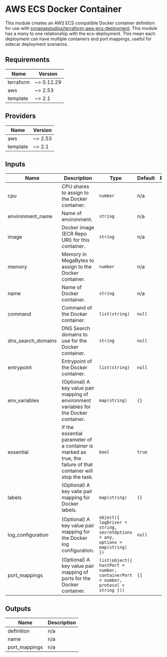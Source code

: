 # AWS ECS Docker Container

This module creates an AWS ECS compatible Docker container definition for use with [synapsestudios/terraform-aws-ecs-deployment](https://github.com/synapsestudios/terraform-aws-ecs-deployment). This module has a many to one relationship with the ecs-deployment. This mean each deployment can have multiple containers and port mappings, useful for sidecar deployment scenarios.

<!-- BEGINNING OF PRE-COMMIT-TERRAFORM DOCS HOOK -->
## Requirements

| Name | Version |
|------|---------|
| terraform | ~> 0.12.29 |
| aws | ~> 2.53 |
| template | ~> 2.1 |

## Providers

| Name | Version |
|------|---------|
| aws | ~> 2.53 |
| template | ~> 2.1 |

## Inputs

| Name | Description | Type | Default | Required |
|------|-------------|------|---------|:--------:|
| cpu | CPU shares to assign to the Docker container. | `number` | n/a | yes |
| environment\_name | Name of environment. | `string` | n/a | yes |
| image | Docker image (ECR Repo URI) for this container. | `string` | n/a | yes |
| memory | Memory in MegaBytes to assign to the Docker container. | `number` | n/a | yes |
| name | Name of Docker container. | `string` | n/a | yes |
| command | Command of the Docker container. | `list(string)` | `null` | no |
| dns\_search\_domains | DNS Search domains to use for the Docker container. | `string` | `null` | no |
| entrypoint | Entrypoint of the Docker container. | `list(string)` | `null` | no |
| env\_variables | (Optional) A key value pair mapping of environment variables for the Docker container. | `map(string)` | `{}` | no |
| essential | If the essential parameter of a container is marked as true, the failure of that container will stop the task. | `bool` | `true` | no |
| labels | (Optional) A key valie pair mapping for Docker labels. | `map(string)` | `{}` | no |
| log\_configuration | (Optional) A key value pair mapping for the Docker log configuration. | `object({ logDriver = string, secretOptions = any, options = map(string) })` | `null` | no |
| port\_mappings | (Optional) A key value pair mapping of ports for the Docker container. | `list(object({ hostPort = number, containerPort = number, protocol = string }))` | `[]` | no |

## Outputs

| Name | Description |
|------|-------------|
| definition | n/a |
| name | n/a |
| port\_mappings | n/a |

<!-- END OF PRE-COMMIT-TERRAFORM DOCS HOOK -->